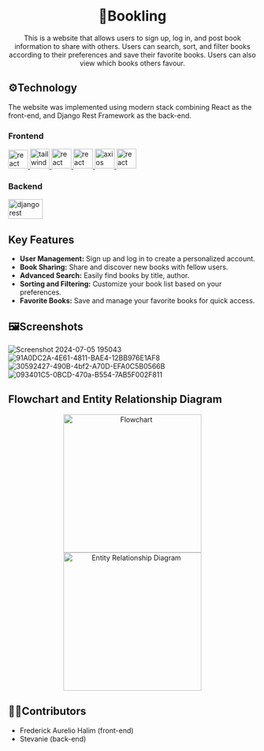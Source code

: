 <div align="center">
  <h1>📕Bookling</h1>
  <p>This is a website that allows users to sign up, log in, and post book information to share with others. Users can search, sort, and filter books according to their preferences and save their favorite books. Users can also view which books others favour.</p>
</div>

## ⚙️Technology
<p>The website was implemented using modern stack combining React as the front-end, and Django Rest Framework as the back-end.</p>

### Frontend
<a href="https://reactjs.org/" target="_blank" rel="noreferrer"> <img src="https://github.com/FrederickAurelio/Bookling/assets/121996224/5a77ab5f-bf0e-463e-a752-ea9031912c39" alt="react" width="40" height="38"/> </a> <a href="https://tailwindcss.com/" target="_blank" rel="noreferrer"> <img src="https://www.vectorlogo.zone/logos/tailwindcss/tailwindcss-icon.svg" alt="tailwind" width="40" height="40"/> </a><a href="https://tanstack.com/query/v3" target="_blank" rel="noreferrer"> <img src="https://github.com/webmin/webmin/assets/121996224/b8260626-f426-4e90-b94b-feaa600b709c" alt="react query" width="40" height="40"/> </a><a href="https://reactrouter.com/en/main" target="_blank" rel="noreferrer"> <img src="https://github.com/webmin/webmin/assets/121996224/c3162044-e38f-4cc9-a058-6d2261117bc0" alt="react router" width="40" height="40"/> </a><a href="https://axios-http.com/docs/intro" target="_blank" rel="noreferrer"> <img src="https://github.com/FrederickAurelio/Realworld-React-Project/assets/121996224/53e4d5b9-dcbb-4515-91a4-0d873deb9ddc" alt="axios" width="40" height="40"/> </a><a href="https://www.react-hook-form.com/" target="_blank" rel="noreferrer"> <img src="https://github.com/webmin/webmin/assets/121996224/3a5114ee-882b-4f19-a690-9f2b53137af4" alt="react hook form" width="40" height="40"/> </a>



### Backend
<a href="https://www.django-rest-framework.org/" target="_blank" rel="noreferrer"> <img src="https://github.com/FrederickAurelio/Bookling/assets/121996224/9ae50146-d917-4e08-b82f-6a86f8f29a49" alt="django rest framework" width="70" height="40"/> </a>

## Key Features
<ul>
  <li><strong>User Management:</strong> Sign up and log in to create a personalized account.</li>
  <li><strong>Book Sharing:</strong> Share and discover new books with fellow users.</li>
  <li><strong>Advanced Search:</strong> Easily find books by title, author.</li>
  <li><strong>Sorting and Filtering:</strong> Customize your book list based on your preferences.</li>
  <li><strong>Favorite Books:</strong> Save and manage your favorite books for quick access.</li>
</ul>

## 🖼️Screenshots
![Screenshot 2024-07-05 195043](https://github.com/FrederickAurelio/Bookling/assets/121996224/fc8a81d9-aafa-4c57-8211-68693719feb9)
![91A0DC2A-4E61-4811-BAE4-12BB976E1AF8](https://github.com/FrederickAurelio/Bookling/assets/121996224/071736c8-8b3b-4c76-ad70-af7dae90a29c)
![30592427-490B-4bf2-A70D-EFA0C5B0566B](https://github.com/FrederickAurelio/Bookling/assets/121996224/caa6b8b3-be29-4da7-bfda-0d4b9cd9c55a)
![093401C5-0BCD-470a-B554-7AB5F002F811](https://github.com/FrederickAurelio/Bookling/assets/121996224/6acb3b21-80e3-43a1-884d-6517242e9909)

## Flowchart and Entity Relationship Diagram
<p align="center">
  <img src="https://github.com/FrederickAurelio/Bookling/assets/121996224/51848457-6e0d-4a79-8da1-1f26775ba271" alt="Flowchart" height="280"/>
  <img src="https://github.com/FrederickAurelio/Bookling/assets/121996224/5f1600e8-03c7-41eb-91c7-fbb9689c8977" alt="Entity Relationship Diagram" height="280"/>
</p>


## 🧑‍💻Contributors
- Frederick Aurelio Halim (front-end)
- Stevanie (back-end)
